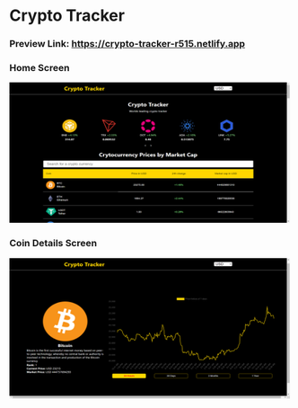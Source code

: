# Crypto Tracker

### Preview Link: <a href="https://crypto-tracker-r515.netlify.app" target="_blank" rel="noopener noreferrer">https://crypto-tracker-r515.netlify.app</a>

### Home Screen

<img src="./src/screens/Home Screen.png" width='500' height='250'>

### Coin Details Screen

<img src="./src/screens/Coin Details Screen.png" width='500' height='250'>
